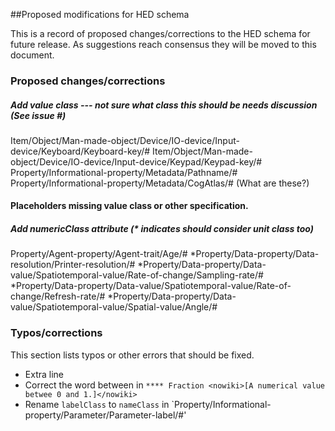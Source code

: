##Proposed modifications for HED schema

This is a record of proposed changes/corrections to the HED schema for future release. As suggestions reach consensus they will be moved to this document. 

### Proposed changes/corrections

##### Add value class --- not sure what class this should be needs discussion (See issue #)
Item/Object/Man-made-object/Device/IO-device/Input-device/Keyboard/Keyboard-key/#
Item/Object/Man-made-object/Device/IO-device/Input-device/Keypad/Keypad-key/#
Property/Informational-property/Metadata/Pathname/#
Property/Informational-property/Metadata/CogAtlas/# (What are these?)

#### Placeholders missing value class or other specification.

##### Add numericClass attribute (* indicates should consider unit class too)
Property/Agent-property/Agent-trait/Age/#
*Property/Data-property/Data-resolution/Printer-resolution/#
*Property/Data-property/Data-value/Spatiotemporal-value/Rate-of-change/Sampling-rate/#
*Property/Data-property/Data-value/Spatiotemporal-value/Rate-of-change/Refresh-rate/#
*Property/Data-property/Data-value/Spatiotemporal-value/Spatial-value/Angle/#

### Typos/corrections
This section lists typos or other errors that should be fixed.

- Extra line
- Correct the word between in `**** Fraction <nowiki>[A numerical value betwee 0 and 1.]</nowiki>`
- Rename `labelClass` to `nameClass` in `Property/Informational-property/Parameter/Parameter-label/#'